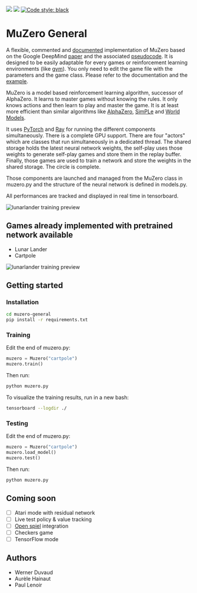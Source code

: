 <p>
<img src="https://img.shields.io/badge/licence-MIT-green">
<img src="https://img.shields.io/badge/dependencies-up%20to%20date-brightgreen">
<a href="https://github.com/psf/black"><img alt="Code style: black" src="https://img.shields.io/badge/code%20style-black-000000.svg"></a>
</p>

# MuZero General

A flexible, commented and [documented](https://github.com/werner-duvaud/muzero-general/wiki/MuZero-Documentation) implementation of MuZero based on the Google DeepMind [paper](https://arxiv.org/abs/1911.08265) and the associated [pseudocode](https://arxiv.org/src/1911.08265v1/anc/pseudocode.py).
It is designed to be easily adaptable for every games or reinforcement learning environments (like [gym](https://github.com/openai/gym)). You only need to edit the game file with the parameters and the game class. Please refer to the documentation and the [example](https://github.com/werner-duvaud/muzero-general/blob/master/games/cartpole.py).

MuZero is a model based reinforcement learning algorithm, successor of AlphaZero. It learns to master games without knowing the rules. It only knows actions and then learn to play and master the game. It is at least more efficient than similar algorithms like [AlphaZero](https://arxiv.org/abs/1712.01815), [SimPLe](https://arxiv.org/abs/1903.00374) and [World Models](https://arxiv.org/abs/1803.10122).

It uses [PyTorch](https://github.com/pytorch/pytorch) and [Ray](https://github.com/ray-project/ray) for running the different components simultaneously. There is a complete GPU support.
There are four "actors" which are classes that run simultaneously in a dedicated thread.
The shared storage holds the latest neural network weights, the self-play uses those weights to generate self-play games and store them in the replay buffer. Finally, those games are used to train a network and store the weights in the shared storage. The circle is complete.

Those components are launched and managed from the MuZero class in muzero.py and the structure of the neural network is defined in models.py.

All performances are tracked and displayed in real time in tensorboard.

![lunarlander training preview](https://github.com/werner-duvaud/muzero-general/tree/master/pretrained/pretrained/cartpole_training_summary.png)


## Games already implemented with pretrained network available
* Lunar Lander
* Cartpole

![lunarlander training preview](https://github.com/werner-duvaud/muzero-general/tree/master/games/lunarlander_training_preview.png)

## Getting started
### Installation
```bash
cd muzero-general
pip install -r requirements.txt
```

### Training
Edit the end of muzero.py:
```python
muzero = Muzero("cartpole")
muzero.train()
```
Then run:
```bash
python muzero.py
```
To visualize the training results, run in a new bash:
```bash
tensorboard --logdir ./
```

### Testing
Edit the end of muzero.py:
```python
muzero = Muzero("cartpole")
muzero.load_model()
muzero.test()
```
Then run:
```bash
python muzero.py
```

## Coming soon
* [ ] Atari mode with residual network
* [ ] Live test policy & value tracking 
* [ ] [Open spiel](https://github.com/deepmind/open_spiel) integration
* [ ] Checkers game
* [ ] TensorFlow mode

## Authors
* Werner Duvaud
* Aurèle Hainaut
* Paul Lenoir
